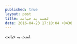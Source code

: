```yaml
---
published: true
layout: post
title: لعنت به خیانت
date: 2016-04-23 17:10:04 +0430
---
```


لعنت به خیانت.
